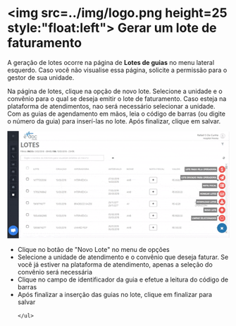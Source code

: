# <img src=../img/logo.png height=25 style:"float:left"> Gerar um lote de faturamento

A geração de lotes ocorre na página de **Lotes de guias** no menu lateral esquerdo.
Caso você não visualise essa página, solicite a permissão para o gestor de sua unidade.

Na página de lotes, clique na opção de novo lote. Selecione a unidade e o convênio para o qual se deseja emitir o lote de faturamento. Caso esteja na plataforma de atendimentos, nao será necessário selecionar a unidade.
Com as guias de agendamento em mãos, leia o código de barras (ou digite o número da guia) para inserí-las no lote.
Após finalizar, clique em salvar.

<div> 
	<img src="../img/faturamento/criar_lote.gif"> <br>
</div>


<div >
	<ul>
		<li>Clique no botão de "Novo Lote" no menu de opções</li>
		<li>Selecione a unidade de atendimento e o convênio que deseja faturar. Se você já estiver na plataforma de atendimento, apenas a seleção do convênio será necessária</li>
		<li>Clique no campo de identificador da guia e efetue a leitura do código de barras</li>
		<li>Após finalizar a inserção das guias no lote, clique em finalizar para salvar</li>

	</ul>
</div>

<div style="clear: left;"></div>

